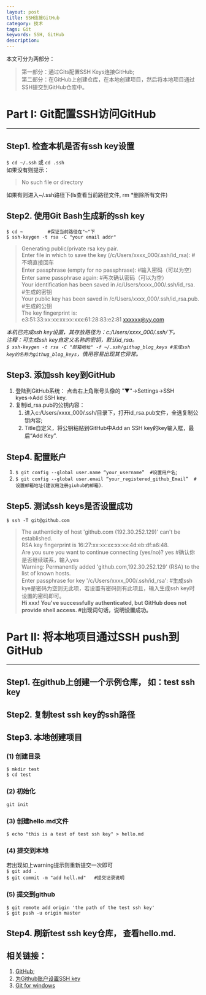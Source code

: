 ```yaml
---
layout: post
title: SSH连接GitHub
category: 技术
tags: Git
keywords: SSH, GitHub
description: 
---
```


本文可分为两部分：  
>第一部分：通过Gits配置SSH Keys连接GitHub;  
>第二部分：在GitHub上创建仓库，在本地创建项目，然后将本地项目通过SSH提交到GitHub仓库中。

# Part I: Git配置SSH访问GitHub
***
## Step1. 检查本机是否有ssh key设置
`$ cd ~/.ssh` 或 `cd .ssh`  
如果没有则提示： 
>No such file or directory

如果有则进入~/.ssh路径下(ls查看当前路径文件, rm *删除所有文件)  

## Step2. 使用Git Bash生成新的ssh key   
`$ cd ~         #保证当前路径在"~"下`  
`$ ssh-keygen -t rsa -C "your email addr"`  
> Generating public/private rsa key pair.  
> Enter file in which to save the key (/c/Users/xxxx_000/.ssh/id_rsa):   #不填直接回车  
> Enter passphrase (empty for no passphrase):   #输入密码（可以为空）  
> Enter same passphrase again:   #再次确认密码（可以为空）  
> Your identification has been saved in /c/Users/xxxx_000/.ssh/id_rsa.   #生成的密钥  
> Your public key has been saved in /c/Users/xxxx_000/.ssh/id_rsa.pub.  #生成的公钥  
> The key fingerprint is:  
> e3:51:33:xx:xx:xx:xx:xxx:61:28:83:e2:81 xxxxxx@yy.com  

*本机已完成ssh key设置，其存放路径为：c:/Users/xxxx_000/.ssh/下。  
注释：可生成ssh key自定义名称的密钥，默认id_rsa。  
`$ ssh-keygen -t rsa -C "邮箱地址" -f ~/.ssh/githug_blog_keys #生成ssh key的名称为githug_blog_keys`，慎用容易出现其它异常。*  

## Step3. 添加ssh key到GitHub  
1. 登陆到GitHub系统： 点击右上角账号头像的 "▼"→Settings→SSH kyes→Add SSH key. 
2. 复制id_rsa.pub的公钥内容：  
	1) 进入c:/Users/xxxx_000/.ssh/目录下，打开id_rsa.pub文件，全选复制公钥内容;  
	2) Title自定义，将公钥粘贴到GitHub中Add an SSH key的key输入框，最后“Add Key”.

## Step4. 配置账户
1. `$ git config --global user.name “your_username”  #设置用户名`;
2. `$ git config --global user.email “your_registered_github_Email”  #设置邮箱地址(建议用注册giuhub的邮箱)`.  

## Step5. 测试ssh keys是否设置成功  
`$ ssh -T git@github.com`  
> The authenticity of host 'github.com (192.30.252.129)' can't be established.  
> RSA key fingerprint is 16:27:xx:xx:xx:xx:xx:4d:eb:df:a6:48.  
> Are you sure you want to continue connecting (yes/no)? yes #确认你是否继续联系，输入yes  
> Warning: Permanently added 'github.com,192.30.252.129' (RSA) to the list of known hosts.  
> Enter passphrase for key '/c/Users/xxxx_000/.ssh/id_rsa':  #生成ssh kye是密码为空则无此项，若设置有密码则有此项且，输入生成ssh key时设置的密码即可。  
> **Hi xxx! You've successfully authenticated, but GitHub does not provide shell access. #出现词句话，说明设置成功。**  
   

# Part II: 将本地项目通过SSH push到GitHub
***  
## Step1. 在github上创建一个示例仓库， 如：test ssh key  

## Step2. 复制test ssh key的ssh路径  

## Step3. 本地创建项目  
### (1) 创建目录  
`$ mkdir test`  
`$ cd test`  
### (2) 初始化  
`git init`  
### (3) 创建hello.md文件  
`$ echo "this is a test of test ssh key" > hello.md`  
### (4) 提交到本地  
若出现如上warning提示则重新提交一次即可  
`$ git add .`  
`$ git commit -m "add hell.md"   #提交记录说明`  
### (5) 提交到github  
`$ git remote add origin 'the path of the test ssh key'`  
`$ git push -u origin master`  

## Step4. 刷新test ssh key仓库， 查看hello.md.



## 相关链接：
1. [GitHub](https://github.com/);
2. [为Github账户设置SSH key](http://zuyunfei.com/2013/04/10/setup-github-ssh-key/)
3. [Git for windows](https://git-for-windows.github.io/)











